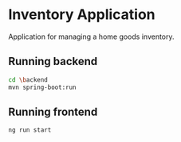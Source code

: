 # Inventory Application

Application for managing a home goods inventory.

## Running backend

```bash
cd \backend
mvn spring-boot:run
```

## Running frontend

```bash
ng run start
```

